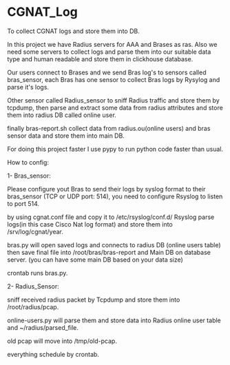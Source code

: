 # CGNAT_Log
To collect CGNAT logs and store them into DB.

In this project we have Radius servers for AAA and Brases as ras. Also we need some servers to collect logs and parse them into our suitable data type and human readable and store them in clickhouse database.

Our users connect to Brases and we send Bras log's to sensors called bras_sensor, each Bras has one sensor to collect Bras logs by Rysylog  and parse it's logs.

Other sensor called Radius_sensor to sniff Radius traffic and store them by tcpdump, then parse and extract some data from radius attributes and store them into radius DB called online user.

finally bras-report.sh collect data from radius.ou(online users) and bras sensor data and store them into main DB.

For doing this project faster I use pypy to run python code faster than usual.

How to config:

1- Bras_sensor:

Please configure yout Bras to send their logs by syslog format to their bras_sensor (TCP or UDP port: 514), you need to configure Rsyslog to listen to port 514.

by using cgnat.conf file and copy it to /etc/rsyslog/conf.d/ Rsyslog parse logs(in this case Cisco Nat log format) and store them into /srv/log/cgnat/year.

bras.py will open saved logs and connects to radius DB (online users table) then save final file into /root/bras/bras-report and Main DB on database server. (you can have some main DB based on your data size)

crontab runs bras.py.

2- Radius_Sensor:

sniff received radius packet by Tcpdump and store them into /root/radius/pcap.

online-users.py will parse them and store data into Radius online user table and ~/radius/parsed_file.

old pcap will move into /tmp/old-pcap.

everything schedule by crontab.

